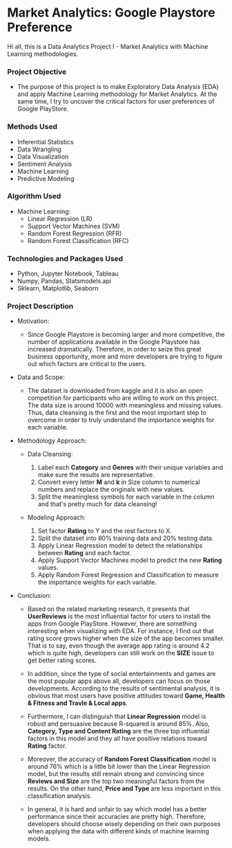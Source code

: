 # Market Analytics: Google Playstore Preference 
Hi all, this is a Data Analytics Project ! - Market Analytics with Machine Learning methodologies.


### Project Objective

* The purpose of this project is to make Exploratory Data Analysis (EDA) and apply Machine Learning methodology for Market Analytics. At the same time, I try to uncover the critical factors for user preferences of Google PlayStore.


### Methods Used

* Inferential Statistics
* Data Wrangling
* Data Visualization
* Sentiment Analysis
* Machine Learning
* Predictive Modeling


### Algorithm Used

- Machine Learning: 
  - Linear Regression (LR)
  - Support Vector Machines (SVM)
  - Random Forest Regression (RFR)
  - Random Forest Classification (RFC)


### Technologies and Packages Used

* Python, Jupyter Notebook, Tableau
* Numpy, Pandas, Statsmodels.api
* Sklearn, Matplotlib, Seaborn


### Project Description

* Motivation:

  - Since Google Playstore is becoming larger and more competitive, the number of applications available in the Google Playstore has increased dramatically. Therefore, in order to seize this great business opportunity, more and more developers are trying to figure out which factors are critical to the users.  
  
  
* Data and Scope:

  - The dataset is downloaded from kaggle and it is also an open competition for participants who are willing to work on this project. The data size is around 10000 with meaningless and missing values. Thus, data cleansing is the first and the most important step to overcome in order to truly understand the importance weights for each variable.  
  
  
* Methodology Approach:

  - Data Cleansing:
    1. Label each **Category** and **Genres** with their unique variables and make sure the results are representative. 
    2. Convert every letter **M** and **k** in Size column to numerical numbers and replace the originals with new values.
    3. Split the meaningless symbols for each variable in the column and that's pretty much for data cleansing!
  
  - Modeling Approach: 
    1. Set factor **Rating** to Y and the rest factors to X.
    2. Split the dataset into 80% training data and 20% testing data.
    3. Apply Linear Regression model to detect the relationships between **Rating** and each factor.
    4. Apply Support Vector Machines model to predict the new **Rating** values.
    5. Apply Random Forest Regression and Classification to measure the importance weights for each variable.

  
* Conclusion:

  - Based on the related marketing research, it presents that **UserReviews** is the most influential factor for users to install the apps from Google PlayStore. However, there are something interesting when visualizing with EDA. For instance, I find out that rating score grows higher when the size of the app becomes smaller. That is to say, even though the average app rating is around 4.2 which is quite high, developers can still work on the **SIZE** issue to get better rating scores. 
  
  - In addition, since the type of social entertainments and games are the most popular apps above all, developers can focus on those developments. According to the results of sentimental analysis, it is obvious that most users have positive attitudes toward **Game, Health & Fitness and Travle & Local apps**.   
  
  - Furthermore, I can distinguish that **Linear Regression** model is robust and persuasive because R-squared is around 85%. Also, **Category, Type and Content Rating** are the three top influential factors in this model and they all have positive relations toward **Rating** factor. 
  
  - Moreover, the accuracy of **Random Forest Classification** model is around 76% which is a little bit lower than the Linear Regression model, but the results still remain strong and convincing since **Reviews and Size** are the top two meaningful factors from the results. On the other hand, **Price and Type** are less important in this classification analysis. 
  
  - In general, it is hard and unfair to say which model has a better performance since their accuracies are pretty high. Therefore, developers should choose wisely depending on their own purposes when applying the data with different kinds of machine learning models. 
  
  
  
